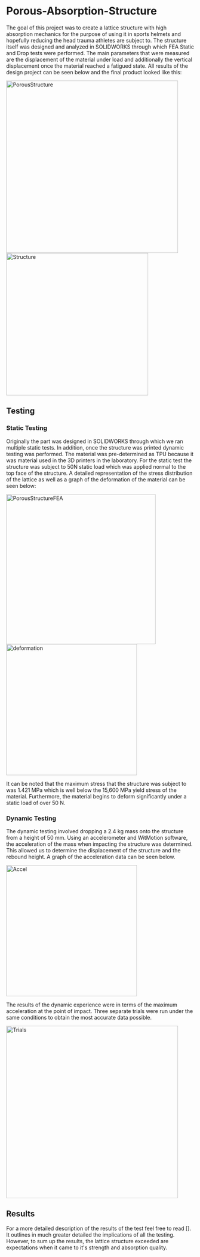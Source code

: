 # Porous-Absorption-Structure
The goal of this project was to create a lattice structure with high absorption mechanics for the purpose of using it in sports helmets and hopefully reducing the head trauma athletes are subject to.
The structure itself was designed and analyzed in SOLIDWORKS through which FEA Static and Drop tests were performed. The main parameters that were measured are the displacement of the material under load and additionally the vertical displacement once the material reached a fatigued state. All results of the design project can be seen below and the final product looked like this:


<img width="460" alt="PorousStructure" src="https://github.com/user-attachments/assets/1568f225-f619-4912-9b7e-7fb06c9c675a" />
<img width="380" alt="Structure" src="https://github.com/user-attachments/assets/1d24943e-78f6-4ac5-9668-c4db3fdd2537" />


## Testing
### Static Testing
Originally the part was designed in SOLIDWORKS through which we ran multiple static tests. In addition, once the structure was printed dynamic testing was performed. The material was pre-determined as TPU because it was material used in the 3D printers in the laboratory. For the static test the structure was subject to 50N static load which was applied normal to the top face of the structure. A detailed 
representation of the stress distribution of the lattice as well as a graph of the deformation of the material can be seen below:

<img width="400" alt="PorousStructureFEA" src="https://github.com/user-attachments/assets/bd5f228c-25ea-48dc-8d94-7eaea0c72987" />

<img width="350" alt="deformation" src="https://github.com/user-attachments/assets/2f1604b6-9351-44bd-bbc1-6b47dee51d68" />

It can be noted that the maximum stress that the structure was subject to was 1.421 MPa which is well below the 15,600 MPa yield stress of the material. Furthermore, the material begins to deform significantly under a static load of over 50 N. 

### Dynamic Testing
The dynamic testing involved dropping a 2.4 kg mass onto the structure from a height of 50 mm. Using an accelerometer and WitMotion software, the acceleration of the mass
when impacting the structure was determined. This allowed us to determine the displacement of the structure and the rebound height. A graph of the acceleration data can be seen below.

<img width="350" alt="Accel" src="https://github.com/user-attachments/assets/f8943ab0-5f10-4e8b-ba1f-56562841e845" />



The results of the dynamic experience were in terms of the maximum acceleration at the point of impact. Three separate trials were run under the same conditions to obtain the most accurate data possible.

<img width="460" alt="Trials" src="https://github.com/user-attachments/assets/668e0829-dbb5-4132-a4bf-c3b99e74c09b" />


## Results
For a more detailed description of the results of the test feel free to read []. It outlines in much greater detailed the implications of all the testing. However, to
sum up the results, the lattice structure exceeded are expectations when it came to it's strength and absorption quality.
